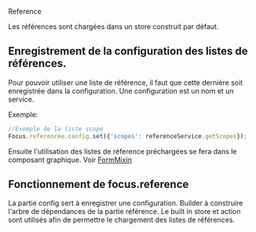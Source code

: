 Reference

Les références sont chargées dans un store construit par défaut. 

## Enregistrement de la configuration des listes de références.

Pour pouvoir utiliser une liste de référence, il faut que cette dernière soit enregistrée dans la configuration.
Une configuration est un nom et un service. 

Exemple: 
```javascript
//Exemple de la liste scope
Focus.referencee.config.set({'scopes': referenceService.getScopes});
```
Ensuite l'utilisation des listes de réference préchargées se fera dans le composant graphique.
Voir [FormMixin](https://github.com/KleeGroup/focus-components/blob/master/common/form/README.md)

## Fonctionnement de focus.reference

La partie config sert à enregistrer une configuration. 
Builder à construire l'arbre de dépendances de la partie référence. 
Le built in store et action sont utilisés afin de permettre le chargement des listes de références. 
